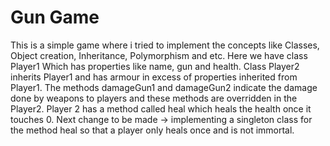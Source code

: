 # Gun Game
This is a simple game where i tried to implement the concepts like Classes, Object creation, Inheritance, Polymorphism and etc. 
Here we have class Player1 Which has properties like name, gun and health. Class Player2 inherits Player1 and has armour in excess of properties inherited from Player1.
The methods damageGun1 and damageGun2 indicate the damage done by weapons to players and these methods are overridden in the Player2.
Player 2 has a method called heal which heals the health once it touches 0.
Next change to be made -> implementing a singleton class for the method  heal so that a player only heals once and is not immortal.
